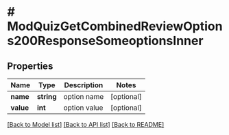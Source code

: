 # # ModQuizGetCombinedReviewOptions200ResponseSomeoptionsInner

## Properties

Name | Type | Description | Notes
------------ | ------------- | ------------- | -------------
**name** | **string** | option name | [optional]
**value** | **int** | option value | [optional]

[[Back to Model list]](../../README.md#models) [[Back to API list]](../../README.md#endpoints) [[Back to README]](../../README.md)
